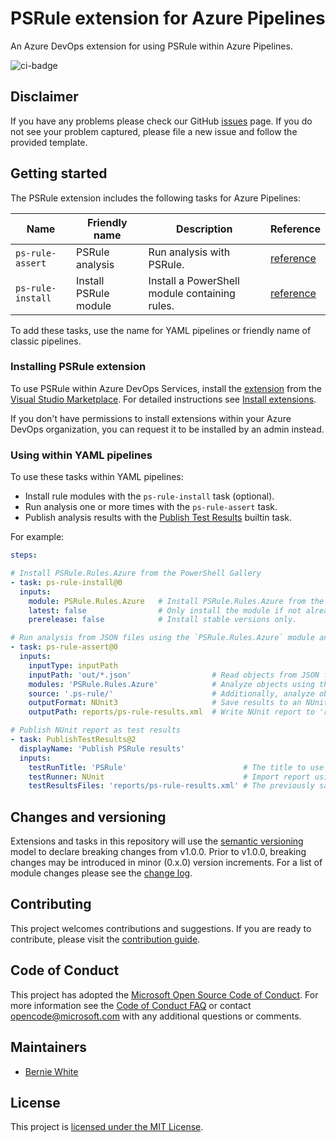 # PSRule extension for Azure Pipelines

An Azure DevOps extension for using PSRule within Azure Pipelines.

![ci-badge]

## Disclaimer

If you have any problems please check our GitHub [issues](https://github.com/Microsoft/PSRule-pipelines/issues) page.
If you do not see your problem captured, please file a new issue and follow the provided template.

## Getting started

The PSRule extension includes the following tasks for Azure Pipelines:

Name                | Friendly name   | Description | Reference
----                | -------------   | ----------- | ---------
`ps-rule-assert`    | PSRule analysis | Run analysis with PSRule. | [reference][ps-rule-assert]
`ps-rule-install`   | Install PSRule module | Install a PowerShell module containing rules. | [reference][ps-rule-install]

To add these tasks, use the name for YAML pipelines or friendly name of classic pipelines.

### Installing PSRule extension

To use PSRule within Azure DevOps Services, install the [extension] from the [Visual Studio Marketplace][extension].
For detailed instructions see [Install extensions][extension-install].

If you don't have permissions to install extensions within your Azure DevOps organization,
you can request it to be installed by an admin instead.

### Using within YAML pipelines

To use these tasks within YAML pipelines:

- Install rule modules with the `ps-rule-install` task (optional).
- Run analysis one or more times with the `ps-rule-assert` task.
- Publish analysis results with the [Publish Test Results](https://docs.microsoft.com/en-us/azure/devops/pipelines/tasks/test/publish-test-results?view=azure-devops&tabs=yaml) builtin task.

For example:

```yaml
steps:

# Install PSRule.Rules.Azure from the PowerShell Gallery
- task: ps-rule-install@0
  inputs:
    module: PSRule.Rules.Azure   # Install PSRule.Rules.Azure from the PowerShell Gallery.
    latest: false                # Only install the module if not already installed.
    prerelease: false            # Install stable versions only.

# Run analysis from JSON files using the `PSRule.Rules.Azure` module and custom rules from `.ps-rule/`.
- task: ps-rule-assert@0
  inputs:
    inputType: inputPath
    inputPath: 'out/*.json'                  # Read objects from JSON files in 'out/'.
    modules: 'PSRule.Rules.Azure'            # Analyze objects using the rules within the PSRule.Rules.Azure PowerShell module.
    source: '.ps-rule/'                      # Additionally, analyze object using custom rules from '.ps-rule/'.
    outputFormat: NUnit3                     # Save results to an NUnit report.
    outputPath: reports/ps-rule-results.xml  # Write NUnit report to 'reports/ps-rule-results.xml'.

# Publish NUnit report as test results
- task: PublishTestResults@2
  displayName: 'Publish PSRule results'
  inputs:
    testRunTitle: 'PSRule'                          # The title to use for the test run.
    testRunner: NUnit                               # Import report using the NUnit format.
    testResultsFiles: 'reports/ps-rule-results.xml' # The previously saved NUnit report.
```

## Changes and versioning

Extensions and tasks in this repository will use the [semantic versioning](http://semver.org/) model to declare breaking changes from v1.0.0.
Prior to v1.0.0, breaking changes may be introduced in minor (0.x.0) version increments.
For a list of module changes please see the [change log].

## Contributing

This project welcomes contributions and suggestions.
If you are ready to contribute, please visit the [contribution guide].

## Code of Conduct

This project has adopted the [Microsoft Open Source Code of Conduct](https://opensource.microsoft.com/codeofconduct/).
For more information see the [Code of Conduct FAQ](https://opensource.microsoft.com/codeofconduct/faq/)
or contact [opencode@microsoft.com](mailto:opencode@microsoft.com) with any additional questions or comments.

## Maintainers

- [Bernie White](https://github.com/BernieWhite)

## License

This project is [licensed under the MIT License][license].

[issues]: https://github.com/Microsoft/PSRule-pipelines/issues
[ci-badge]: https://dev.azure.com/bewhite/PSRule-pipelines/_apis/build/status/PSRule-pipelines-CI?branchName=master
[extension]: https://marketplace.visualstudio.com/items?itemName=bewhite.ps-rule
[extension-install]: https://docs.microsoft.com/en-us/azure/devops/marketplace/install-extension?view=azure-devops&tabs=browser
[ps-rule-assert]: docs/tasks.md#ps-rule-assert
[ps-rule-install]: docs/tasks.md#ps-rule-install
[contribution guide]: https://github.com/Microsoft/PSRule-pipelines/blob/master/CONTRIBUTING.md
[change log]: https://github.com/Microsoft/PSRule-pipelines/blob/master/CHANGELOG.md
[license]: https://github.com/Microsoft/PSRule-pipelines/blob/master/LICENSE
